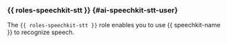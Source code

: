 ### {{ roles-speechkit-stt }} {#ai-speechkit-stt-user}

The `{{ roles-speechkit-stt }}` role enables you to use {{ speechkit-name }} to recognize speech.